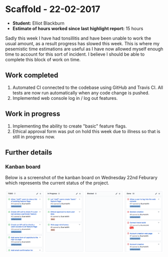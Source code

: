 # Scaffold - 22-02-2017

* **Student:** Elliot Blackburn
* **Estimate of hours worked since last highlight report:** 15 hours

Sadly this week I have had tonsillitis and have been unable to work the usual amount, as a result progress has slowed this week. This is where my pesemistic time estimations are useful as I have now allowed myself enough time to account for this sort of incident. I believe I should be able to complete this block of work on time.

## Work completed

1. Automated CI connected to the codebase using GitHub and Travis CI. All tests are now run automatically when any code change is pushed.
2. Implemented web console log in / log out features.

## Work in progress

1. Implementing the ability to create "basic" feature flags.
2. Ethical approval form was put on hold this week due to illness so that is still in progress now.

## Further details

### Kanban board

Below is a screenshot of the kanban board on Wednesday 22nd Feburary which represents the current status of the project.

![Kanban Board 2017-03-01](./assets/2017-03-01-kanban.png)